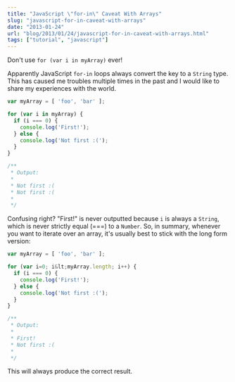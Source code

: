```yaml
---
title: "JavaScript \"for-in\" Caveat With Arrays"
slug: "javascript-for-in-caveat-with-arrays"
date: "2013-01-24"
url: "blog/2013/01/24/javascript-for-in-caveat-with-arrays.html"
tags: ["tutorial", "javascript"]
---
```


Don't use `for (var i in myArray)` ever!

Apparently JavaScript `for-in` loops always convert the key to a `String` type. This has caused me troubles multiple times in the past and I would like to share my experiences with the world.

```javascript
var myArray = [ 'foo', 'bar' ];

for (var i in myArray) {
  if (i === 0) {
    console.log('First!');
  } else {
    console.log('Not first :(');
  }
}

/**
 * Output:
 *
 * Not first :(
 * Not first :(
 *
 */
```

Confusing right? "First!" is never outputted because `i` is always a `String`, which is never strictly equal (===) to a `Number`. So, in summary, whenever you want to iterate over an array, it's usually best to stick with the long form version:

```javascript
var myArray = [ 'foo', 'bar' ];

for (var i=0; i&lt;myArray.length; i++) {
  if (i === 0) {
    console.log('First!');
  } else {
    console.log('Not first :(');
  }
}

/**
 * Output:
 *
 * First!
 * Not first :(
 *
 */

```

This will always produce the correct result.



